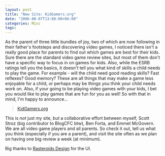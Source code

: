 ```yaml
---
layout: post
title: "New Site: KidGamers.org"
date: "2006-08-07T13:08:00+06:00"
categories: Misc 
tags: 
---
```


As the parent of three little bundles of joy, two of which are now following in their father's footsteps and discovering video games, I noticed there isn't a really good place for parents to find out which games are best for their kids. Sure there are the standard video game review sites, but most of them don't have a specific way to focus in on games for kids. Also, while the ESRB ratings tell you the basics, it doesn't tell you what kind of skills a child needs to play the game. For example - will the child need good reading skills? Fast reflexes? Good memory? These are all things that may make a game less enjoyable for a child, or perhaps may be things you think your child needs work on. Also, if your going to be playing video games with your kids, I bet you would like to play games that are fun for you as well! So with that in mind, I'm happy to announce...

<blockquote>
<a href="http://www.kidgamers.org">KidGamers.org</a>
</blockquote>

This is <i>not</i> just my site, but a collaborative effort between myself, Scott Stroz (big contributor to BlogCFC btw), Ben Forta, and Emmet McGovern. We are all video game players and all parents. So check it out, tell us what you think (especially if you are a parent), and visit the site often as we plan on having one big review a week (at minimum). 

Big thanks to <a href="http://www.rasteroids.com/">Rasteroids Design</a> for the UI.